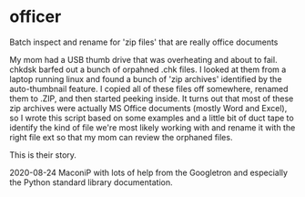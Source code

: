 # officer
Batch inspect and rename for 'zip files' that are really office documents

 
My mom had a USB thumb drive that was overheating and about to fail.
chkdsk barfed out a bunch of orpahned .chk files. I looked at them 
from a laptop running linux and found a bunch of 'zip archives' 
identified by the auto-thumbnail feature. I copied all of these 
files off somewhere, renamed them to .ZIP, and then started peeking
inside. It turns out that most of these zip archives were actually
MS Office documents (mostly Word and Excel), so I wrote this script
based on some examples and a little bit of duct tape to identify
the kind of file we're most likely working with and rename it with
the right file ext so that my mom can review the orphaned files.

This is their story. 

2020-08-24 MaconiP with lots of help from the Googletron and 
especially the Python standard library documentation. 
